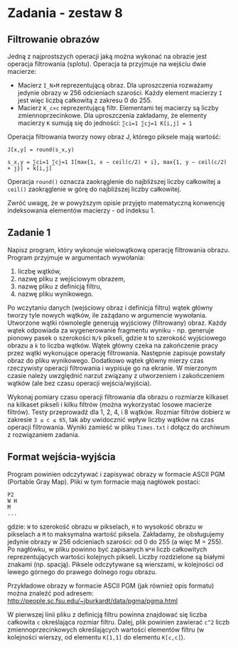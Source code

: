 # Zadania - zestaw 8

## Filtrowanie obrazów

Jedną z najprostszych operacji jaką można wykonać na obrazie jest operacja filtrowania (splotu). Operacja ta przyjmuje na wejściu dwie macierze:

- Macierz `I_N×M` reprezentującą obraz. Dla uproszczenia rozważamy jedynie obrazy w 256 odcieniach szarości. Każdy element macierzy `I` jest więc liczbą całkowitą z zakresu 0 do 255.
- Macierz `K_c×c` reprezentującą filtr. Elementami tej macierzy są liczby zmiennoprzecinkowe. Dla uproszczenia zakładamy, że elementy macierzy `K` sumują się do jedności: `∑ci=1 ∑cj=1 K[i,j] = 1`

Operacja filtrowania tworzy nowy obraz J, którego piksele mają wartość:

`J[x,y] = round(s_x,y)`

`s_x,y = ∑ci=1 ∑cj=1 I[max{1, x − ceil(c/2) + i}, max{1, y − ceil(c/2) + j}] ∗ k[i,j]`

Operacja `round()` oznacza zaokrąglenie do najbliższej liczby całkowitej a `ceil()` zaokrąglenie w górę do najbliższej liczby całkowitej.

Zwróć uwagę, że w powyższym opisie przyjęto matematyczną konwencję indeksowania elementów macierzy - od indeksu 1.

## Zadanie 1

Napisz program, który wykonuje wielowątkową operację filtrowania obrazu. Program przyjmuje w argumentach wywołania:

1. liczbę wątków,
2. nazwę pliku z wejściowym obrazem,
3. nazwę pliku z definicją filtru,
4. nazwę pliku wynikowego.

Po wczytaniu danych (wejściowy obraz i definicja filtru) wątek główny tworzy tyle nowych wątków, ile zażądano w argumencie wywołania. Utworzone wątki równolegle generują wyjściowy (filtrowany) obraz. Każdy wątek odpowiada za wygenerowanie fragmentu wyniku - np. generuje pionowy pasek o szerokości `N/k`
pikseli, gdzie `N` to szerokość wyjściowego obrazu a `k` to liczba wątków. Wątek główny czeka na zakończenie pracy przez wątki wykonujące operację filtrowania. Następnie zapisuje powstały obraz do pliku wynikowego. Dodatkowo wątek główny mierzy czas rzeczywisty operacji filtrowania i wypisuje go na ekranie. W mierzonym czasie należy uwzględnić narzut związany z utworzeniem i zakończeniem wątków (ale bez czasu operacji wejścia/wyjścia).

Wykonaj pomiary czasu operacji filtrowania dla obrazu o rozmiarze kilkaset na kilkaset pikseli i kilku filtrów (można wykorzystać losowe macierze filtrów). Testy przeprowadź dla 1, 2, 4, i 8 wątków. Rozmiar filtrów dobierz w zakresie `3 ≤ c ≤ 65`, tak aby uwidocznić wpływ liczby wątków na czas operacji filtrowania. Wyniki zamieść w pliku `Times.txt` i dołącz do archiwum z rozwiązaniem zadania.

## Format wejścia-wyjścia

Program powinien odczytywać i zapisywać obrazy w formacie ASCII PGM (Portable Gray Map). Pliki w tym formacie mają nagłówek postaci:
```
P2
W H
M
...
```

gdzie: `W` to szerokość obrazu w pikselach, `H` to wysokość obrazu w pikselach a `M` to maksymalna wartość piksela. Zakładamy, że obsługujemy jedynie obrazy w 256 odcieniach szarości: od 0 do 255 (a więc M = 255). Po nagłówku, w pliku powinno być zapisanych `W*H` liczb całkowitych reprezentujących wartości kolejnych pikseli. Liczby rozdzielone są białymi znakami (np. spacją). Piksele odczytywane są wierszami, w kolejności od lewego górnego do prawego dolnego rogu obrazu.

Przykładowe obrazy w formacie ASCII PGM (jak również opis formatu) można znaleźć pod adresem: http://people.sc.fsu.edu/~jburkardt/data/pgma/pgma.html

W pierwszej linii pliku z definicją filtru powinna znajdować się liczba całkowita `c`
określająca rozmiar filtru. Dalej, plik powinien zawierać `c^2` liczb zmiennoprzecinkowych określających wartości elementów filtru (w kolejności wierszy, od elementu `K[1,1]` do elementu `K[c,c]`).
